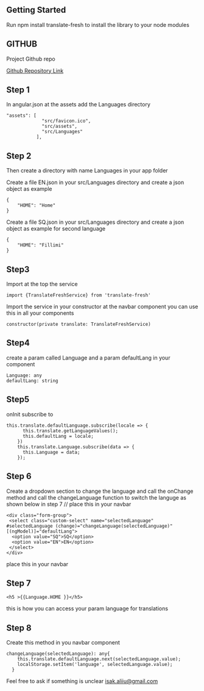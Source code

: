 ## Getting Started
Run npm install translate-fresh to install the library to your 
node modules

## GITHUB
Project Github repo

[Github Repository Link](https://github.com/isakaliu/translate-fresh/)


## Step 1 
In angular.json at the assets add the Languages directory
````
"assets": [
             "src/favicon.ico",
             "src/assets",
             "src/Languages"
           ],
````
## Step 2
Then create a directory with name Languages in your app folder

Create a file EN.json in your src/Languages directory and create a json object as example
````
{
    "HOME": "Home"
}
````
Create a file SQ.json in your src/Languages directory and create a json object as example for second language
````
{
    "HOME": "Fillimi"
}
````

## Step3
Import at the top the service
````
import {TranslateFreshService} from 'translate-fresh'
````

Import the service in your constructor at the navbar component you can use this in all your components
````
constructor(private translate: TranslateFreshService)
````

## Step4
create a param called Language and a param defaultLang
in your component
````
Language: any
defaultLang: string
````
## Step5
onInit subscribe to
````
this.translate.defaultLanguage.subscribe(locale => {
      this.translate.getLanguageValues();
      this.defaultLang = locale;
    })
    this.translate.Language.subscribe(data => {
      this.Language = data;
    });
````


## Step 6 

Create a dropdown section to change the language and call the onChange method and call the changeLanguage function to switch the languge as shown below in step 7 // place this in your navbar
````
<div class="form-group">
 <select class="custom-select" name="selectedLanguage" #selectedLanguage (change)="changeLanguage(selectedLanguage)" [(ngModel)]="defaultLang">
  <option value="SQ">SQ</option>
  <option value="EN">EN</option>
 </select> 
</div> 
````
place this in your navbar 

## Step 7
````
<h5 >{{Language.HOME }}</h5>
````
this is how you can access your param language
for translations

## Step 8 
Create this method in you navbar component
````
changeLanguage(selectedLanguage): any{
    this.translate.defaultLanguage.next(selectedLanguage.value);
    localStorage.setItem('language', selectedLanguage.value);
  }
````

Feel free to ask if something is unclear 
isak.aliiu@gmail.com
